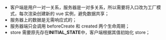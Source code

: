 - 客户端是用户一对一关系，服务器是一对多关系，所以需要将入口改为工厂模式，每次渲染创建新的 vue 实例，避免数据共享；
- 服务器上的数据是无需响应式的；
- 服务器端只会调用 beforeCreate 和 created 两个生命周期；
- store 需要原先存在**INITIAL_STATE**中，客户端根据其值初始化 store；
